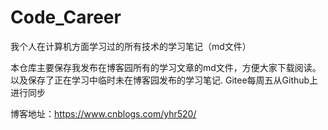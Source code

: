 # Code_Career

我个人在计算机方面学习过的所有技术的学习笔记（md文件）

本仓库主要保存我发布在博客园所有的学习文章的md文件，方便大家下载阅读。以及保存了正在学习中临时未在博客园发布的学习笔记.
Gitee每周五从Github上进行同步

博客地址：https://www.cnblogs.com/yhr520/
